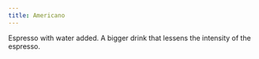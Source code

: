 ```yaml
---
title: Americano
---
```


Espresso with water added. A bigger drink that lessens the intensity of the espresso.
